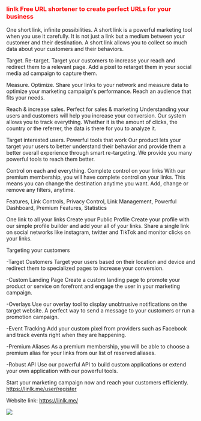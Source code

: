 # <h3 style="color:red;">linlk Free URL shortener to create perfect URLs for your business</h3>

One short link, infinite possibilities.
A short link is a powerful marketing tool when you use it carefully. It is not just a link but a medium between your customer and their destination. A short link allows you to collect so much data about your customers and their behaviors.

Target. Re-target.
Target your customers to increase your reach and redirect them to a relevant page. Add a pixel to retarget them in your social media ad campaign to capture them.

Measure. Optimize.
Share your links to your network and measure data to optimize your marketing campaign's performance. Reach an audience that fits your needs.

Reach & increase sales.
Perfect for sales & marketing
Understanding your users and customers will help you increase your conversion. Our system allows you to track everything. Whether it is the amount of clicks, the country or the referrer, the data is there for you to analyze it.


Target interested users.
Powerful tools that work
Our product lets your target your users to better understand their behavior and provide them a better overall experience through smart re-targeting. We provide you many powerful tools to reach them better.

Control on each and everything.
Complete control on your links
With our premium membership, you will have complete control on your links. This means you can change the destination anytime you want. Add, change or remove any filters, anytime.

Features, Link Controls, Privacy Control, Link Management, Powerful Dashboard, Premium Features, Statistics

One link to all your links
Create your Public Profile
Create your profile with our simple profile builder and add your all of your links. Share a single link on social networks like instagram, twitter and TikTok and monitor clicks on your links.

Targeting your customers

-Target Customers
Target your users based on their location and device and redirect them to specialized pages to increase your conversion.

-Custom Landing Page
Create a custom landing page to promote your product or service on forefront and engage the user in your marketing campaign.

-Overlays
Use our overlay tool to display unobtrusive notifications on the target website. A perfect way to send a message to your customers or run a promotion campaign.

-Event Tracking
Add your custom pixel from providers such as Facebook and track events right when they are happening.

-Premium Aliases
As a premium membership, you will be able to choose a premium alias for your links from our list of reserved aliases.

-Robust API
Use our powerful API to build custom applications or extend your own application with our powerful tools.


Start your marketing campaign now and reach your customers efficiently. https://linlk.me/user/register

Website link: https://linlk.me/

<img src="https://cdn.discordapp.com/attachments/563319670975758366/873619408961036358/unknown.png">

